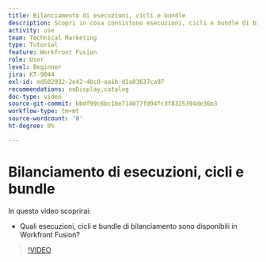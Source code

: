 ```yaml
---
title: Bilanciamento di esecuzioni, cicli e bundle
description: Scopri in cosa consistono esecuzioni, cicli e bundle di bilanciamento in  [!DNL Adobe Workfront Fusion].
activity: use
team: Technical Marketing
type: Tutorial
feature: Workfront Fusion
role: User
level: Beginner
jira: KT-9044
exl-id: ed502932-2e42-4bc0-aa1b-d1a83637ca97
recommendations: noDisplay,catalog
doc-type: video
source-git-commit: bbdf99c6bc1be714077fd94fc3f8325394de36b3
workflow-type: tm+mt
source-wordcount: '0'
ht-degree: 0%

---
```


# Bilanciamento di esecuzioni, cicli e bundle

In questo video scoprirai:

* Quali esecuzioni, cicli e bundle di bilanciamento sono disponibili in Workfront Fusion?

>[!VIDEO](https://video.tv.adobe.com/v/335285/?quality=12&learn=on&enablevpops=1)

